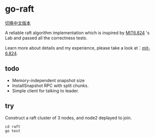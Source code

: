 # go-raft

[切换中文版本](https://github.com/owenliang/go-raft/blob/master/README-cn.md)

A reliable raft algorithm implementation which is inspired by [MIT6.824](https://pdos.csail.mit.edu/6.824/) 's Lab and passed all the correctness tests.

Learn more about details and my experience, please take a look at：[mit-6.824](https://github.com/owenliang/mit-6.824).

## todo

* Memory-independent snapshot size
* InstallSnapshot RPC with split chunks.
* Simple client for talking to leader.

## try

Construct a raft cluster of 3 nodes, and node2 deplayed to join.

```
cd raft
go test
```
